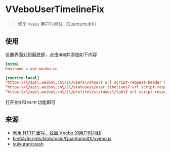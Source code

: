 # VVeboUserTimelineFix

> 修复 `VVebo` 用户时间线（QuantumultX）

## 使用

设置界面划到最底部，点击`编辑`并添加如下内容

```conf
[mitm]
hostname = api.weibo.cn

[rewrite_local]
^https:\/\/api\.weibo\.cn\/2\/users\/show\? url script-request-header https://cdn.jsdelivr.net/gh/Chordix/VVeboUserTimelineFix@main/QuantumultX/vvebo.js
^https:\/\/api\.weibo\.cn\/2\/statuses\/user_timeline\? url script-request-header https://cdn.jsdelivr.net/gh/Chordix/VVeboUserTimelineFix@main/QuantumultX/vvebo.js
^https:\/\/api\.weibo\.cn\/2\/profile\/statuses\/tab\? url script-response-body https://cdn.jsdelivr.net/gh/Chordix/VVeboUserTimelineFix@main/QuantumultX/vvebo.js
```

打开`重写`和 `MITM` 功能即可

## 来源

- [利用 HTTP 重写，找回 VVebo 的用户时间线](https://sspai.com/post/83704)
- [bin64/Scripts/blob/main/QuantumultX/vvebo.js](https://github.com/bin64/Scripts/blob/main/QuantumultX/vvebo.js)
- [suiyuran/stash](https://github.com/suiyuran/stash)
